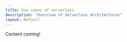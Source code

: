 ```yaml
---
title: Use cases of serverless
description: "Overview of Serverless Architectures"
layout: Default
---
```


Content coming!

